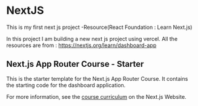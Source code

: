 # NextJS
This is my first next js project -Resource(React Foundation : Learn Next.js)

In this project I am building a new next js project using vercel. 
All the resources are from : https://nextjs.org/learn/dashboard-app


## Next.js App Router Course - Starter

This is the starter template for the Next.js App Router Course. It contains the starting code for the dashboard application.

For more information, see the [course curriculum](https://nextjs.org/learn) on the Next.js Website.
